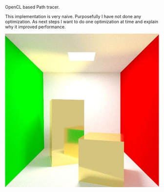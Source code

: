 OpenCL based Path tracer.

This implementation is very naive.
Purposefully I have not done any optimization.
As next steps I want to do one optimization at time and explain why it improved performance.

![alt tag](https://github.com/PixelClear/OclPathTracer/blob/master/FinalRendered_Specular.jpg)
